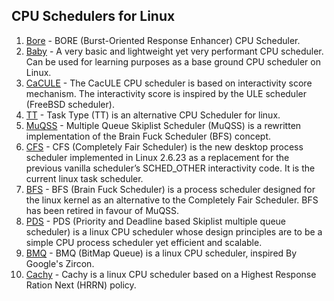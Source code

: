 ## CPU Schedulers for Linux
1. [Bore](https://github.com/firelzrd/bore-scheduler) - BORE (Burst-Oriented Response Enhancer) CPU Scheduler.
2. [Baby](https://github.com/hamadmarri/Baby-CPU-Scheduler) - A very basic and lightweight yet very performant CPU scheduler. Can be used for learning purposes as a base ground CPU scheduler on Linux.
3. [CaCULE](https://github.com/hamadmarri/cacule-cpu-scheduler) - The CacULE CPU scheduler is based on interactivity score mechanism. The interactivity score is inspired by the ULE scheduler (FreeBSD scheduler).
4. [TT](https://github.com/hamadmarri/TT-CPU-Scheduler) - Task Type (TT) is an alternative CPU Scheduler for linux.
5. [MuQSS](http://ck.kolivas.org/patches/muqss) - Multiple Queue Skiplist Scheduler (MuQSS) is a rewritten implementation of the Brain Fuck Scheduler (BFS) concept.
6. [CFS](https://www.kernel.org/doc/html/latest/scheduler/sched-design-CFS.html) - CFS (Completely Fair Scheduler) is the new desktop process scheduler implemented in Linux 2.6.23 as a replacement for the previous vanilla scheduler’s SCHED_OTHER interactivity code. It is the current linux task scheduler.
7. [BFS](https://www.phoronix.com/scan.php?page=search&q=Brain+Fuck+Scheduler) - BFS (Brain Fuck Scheduler) is a process scheduler designed for the linux kernel as an alternative to the Completely Fair Scheduler. BFS has been retired in favour of MuQSS.
8. [PDS](https://cchalpha.blogspot.com) - PDS (Priority and Deadline based Skiplist multiple queue scheduler) is a linux CPU scheduler whose design principles are to be a simple CPU process scheduler yet efficient and scalable.
9. [BMQ](https://www.phoronix.com/scan.php?page=news_item&px=Linux-BitMap-Queue-BMQ) - BMQ (BitMap Queue) is a linux CPU scheduler, inspired By Google's Zircon.
10. [Cachy](https://github.com/hamadmarri/cacule-cpu-scheduler) - Cachy is a linux CPU scheduler based on a Highest Response Ration Next (HRRN) policy.
